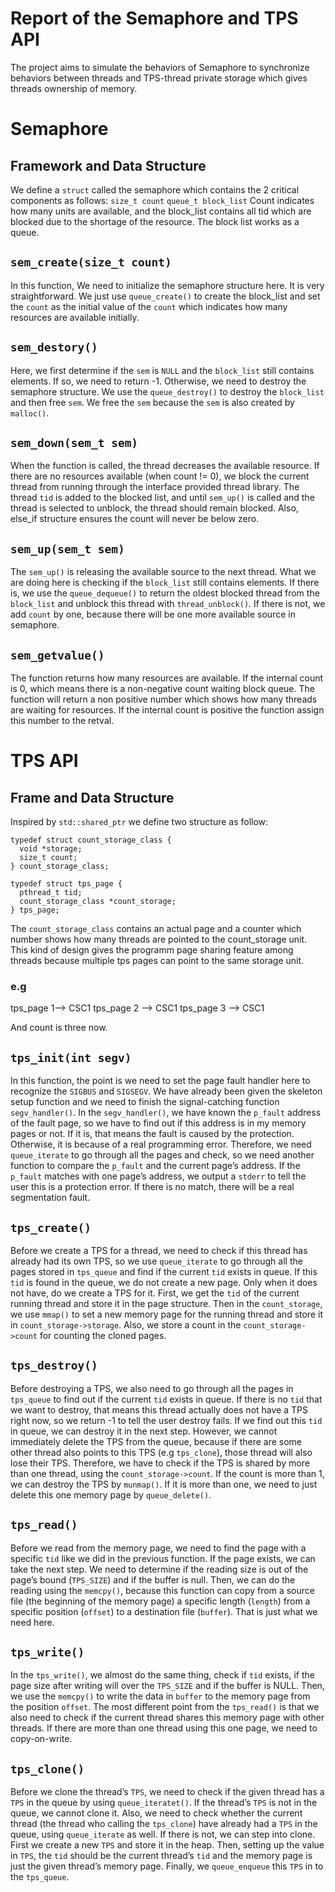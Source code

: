 # Report of the Semaphore and TPS API


The project aims to simulate the behaviors of Semaphore to synchronize behaviors between threads and TPS-thread private storage which gives threads ownership of memory.

# Semaphore

## Framework and Data Structure
 We define a `struct` called the semaphore which contains the 2 critical components as follows: 
`size_t count`
`queue_t block_list`
Count indicates how many units are available, and the block\_list contains all tid which  are blocked due to the shortage of the resource. The block list works as a queue.


## `sem_create(size_t count)`
In this function, We need to initialize the semaphore structure here. It is very straightforward. We just use `queue_create()` to create the block\_list and set the `count` as the initial value of the `count` which indicates how many resources are available initially. 

## `sem_destory()`
Here, we first determine if the `sem` is `NULL` and the `block_list` still contains elements. If so, we need to return -1. Otherwise, we need to destroy the semaphore structure. We use the `queue_destroy()` to destroy the `block_list` and then free `sem`. We free the `sem` because the `sem` is also created by `malloc()`. 


## `sem_down(sem_t sem)`
When the function is called, the thread decreases the available resource. If there are no resources available (when count != 0), we block the current thread from running through the interface provided thread library. The thread `tid` is added to the blocked list, and until `sem_up()` is called and the thread is selected to unblock, the thread should remain blocked. Also, else\_if structure ensures the count will never be below zero.

## `sem_up(sem_t sem)`
The `sem_up()` is releasing the available source to the next thread. What we are doing here is checking if the `block_list` still contains elements. If there is, we use the `queue_dequeue()` to return the oldest blocked thread from the `block_list` and unblock this thread with `thread_unblock()`. If there is not, we add `count` by one, because there will be one more available source in semaphore.

## `sem_getvalue()`
The function returns how many resources are available. If the internal count is 0, which means there is a non-negative count waiting block queue. The function will return a non positive number which shows how many threads are waiting for resources. If the internal count is positive the function assign this number to the retval. 


# TPS API
## Frame and Data Structure

Inspired by `std::shared_ptr` we define two structure as follow:

	typedef struct count_storage_class {
	  void *storage;
	  size_t count;
	} count_storage_class;
	
	typedef struct tps_page {
	  pthread_t tid;
	  count_storage_class *count_storage;
	} tps_page;
The `count_storage_class` contains an actual page and a counter which number shows how many threads are pointed to the count\_storage unit. This kind of design gives the programm page sharing feature among threads because multiple tps pages can point to the same storage unit.  

### e.g
 tps\_page 1--\> CSC1
tps\_page 2 --\> CSC1
tps\_page 3 --\> CSC1

And count is three now.




## `tps_init(int segv)`
In this function, the point is we need to set the page fault handler here to recognize the `SIGBUS` and `SIGSEGV`. We have already been given the skeleton setup function and we need to finish the signal-catching function `segv_handler()`. In the `segv_handler()`, we have known the `p_fault` address of the fault page, so we have to find out if this address is in my memory pages or not. If it is, that means the fault is caused by the protection. Otherwise, it is because of a real programming error. Therefore, we need `queue_iterate` to go through all the pages and check, so we need another function to compare the `p_fault` and the current page’s address. If the `p_fault` matches with one page’s address, we output a `stderr` to tell the user this is a protection error. If there is no match, there will be a real segmentation fault.

## `tps_create()`
Before we create a TPS for a thread, we need to check if this thread has already had its own TPS, so we use `queue_iterate` to go through all the pages stored in `tps_queue` and find if the current `tid` exists in queue. If this `tid` is found in the queue, we do not create a new page. Only when it does not have, do we create a TPS for it. First, we get the `tid` of the current running thread and store it in the page structure. Then in the `count_storage`, we use `mmap()` to set a new memory page for the running thread and store it in `count_storage->storage`. Also, we store a count in the `count_storage->count` for counting the cloned pages. 

## `tps_destroy()`
Before destroying a TPS, we also need to go through all the pages in `tps_queue` to find out if the current `tid` exists in queue. If there is no `tid` that we want to destroy, that means this thread actually does not have a TPS right now, so we return -1 to tell the user destroy fails. If we find out this `tid` in queue, we can destroy it in the next step. However, we cannot immediately delete the TPS from the queue, because if there are some other thread also points to this TPS (e.g `tps_clone`), those thread will also lose their TPS. Therefore, we have to check if the TPS is shared by more than one thread, using the `count_storage->count`. If the count is more than 1, we can destroy the TPS by `munmap()`. If it is more than one, we need to just delete this one memory page by `queue_delete()`.

## `tps_read()`
Before we read from the memory page, we need to find the page with a specific `tid` like we did in the previous function. If the page exists, we can take the next step. We need to determine if the reading size is out of the page’s bound (`TPS_SIZE`) and if the buffer is null. Then, we can do the reading using the `memcpy()`, because this function can copy from a source file (the beginning of the memory page) a specific length (`length`) from a specific position (`offset`) to a destination file (`buffer`). That is just what we need here.

## `tps_write()`
In the `tps_write()`, we almost do the same thing, check if `tid` exists, if the page size after writing will over the `TPS_SIZE` and if the buffer is NULL. Then, we use the `memcpy()` to write the data in `buffer` to the memory page from the position `offset`. The most different point from the `tps_read()` is that we also need to check if the current thread shares this memory page with other threads. If there are more than one thread using this one page, we need to copy-on-write.

## `tps_clone()`
Before we clone the thread’s `TPS`, we need to check if the given thread has a `TPS` in the queue by using `queue_iteratet()`. If the thread’s `TPS` is not in the queue, we cannot clone it. Also, we need to check whether the current thread (the thread who calling the `tps_clone`) have already had a `TPS` in the queue, using `queue_iterate` as well. If there is not, we can step into clone. First we create a new `TPS` and store it in the heap. Then, setting up the value in `TPS`, the `tid` should be the current thread’s `tid` and the memory page is just the given thread’s memory page. Finally, we `queue_enqueue` this `TPS` in to the `tps_queue`.
